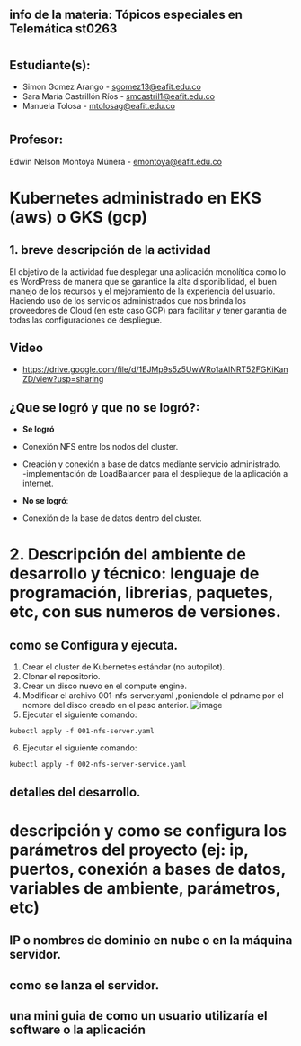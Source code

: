 ## info de la materia: Tópicos especiales en Telemática st0263 
#
## Estudiante(s): 
- Simon Gomez Arango - sgomez13@eafit.edu.co
- Sara María Castrillón Ríos - smcastril1@eafit.edu.co
- Manuela Tolosa - mtolosag@eafit.edu.co
#
## Profesor: 
Edwin Nelson Montoya Múnera - emontoya@eafit.edu.co
#
# Kubernetes administrado en EKS (aws) o GKS (gcp)

## 1. breve descripción de la actividad
El objetivo de la actividad fue desplegar una aplicación monolítica como lo es WordPress de manera que se garantice la alta disponibilidad, el buen manejo de los recursos y el mejoramiento de la experiencia del usuario. Haciendo uso de los servicios administrados que nos brinda los proveedores de Cloud (en este caso GCP) para facilitar y tener garantía de todas las configuraciones de despliegue.

## Video
- https://drive.google.com/file/d/1EJMp9s5z5UwWRo1aAlNRT52FGKiKanZD/view?usp=sharing
  
## ¿Que se logró y que no se logró?:
- **Se logró**
  
 - Conexión NFS entre los nodos del cluster.
 - Creación y conexión a base de datos mediante servicio administrado.	
 -implementación de LoadBalancer para el despliegue de la aplicación a internet.

- **No se logró**:
 - Conexión de la base de datos dentro del cluster.

# 2. Descripción del ambiente de desarrollo y técnico: lenguaje de programación, librerias, paquetes, etc, con sus numeros de versiones.

## como se Configura  y ejecuta.

1. Crear el cluster de Kubernetes estándar (no autopilot).
2. Clonar el repositorio.
3. Crear un disco nuevo en el compute engine.
4. Modificar el archivo 001-nfs-server.yaml ,poniendole el pdname por el nombre del disco creado en el paso anterior.
   ![image](https://github.com/sgomeza13/Kubernetes-Telematica/assets/74980999/a90432c8-3115-4f62-9cb2-da89046f32e0)
5. Ejecutar el siguiente comando:
```
kubectl apply -f 001-nfs-server.yaml
```
6. Ejecutar el siguiente comando:
```
kubectl apply -f 002-nfs-server-service.yaml
```


## detalles del desarrollo.



# descripción y como se configura los parámetros del proyecto (ej: ip, puertos, conexión a bases de datos, variables de ambiente, parámetros, etc)
## IP o nombres de dominio en nube o en la máquina servidor.


## como se lanza el servidor.



## una mini guia de como un usuario utilizaría el software o la aplicación



